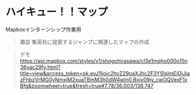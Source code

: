 # ハイキュー！！マップ
Mapboxインターンシップ作業用
> 趣旨
集英社に提案するジャンプに関連したマップの作成

> デモ
https://api.mapbox.com/styles/v1/shogohirasawa/cl3e1mqho000o15n36yac29fy.html?title=view&access_token=pk.eyJ1Ijoic2hvZ29oaXJhc2F3YSIsImEiOiJjazFhbzVrMG0yNmxjM2xuaTBmM3h0dW4wIn0.Bxjy09jy_cwOQVexF1xBfg&zoomwheel=true&fresh=true#7.78/36.003/138.747

